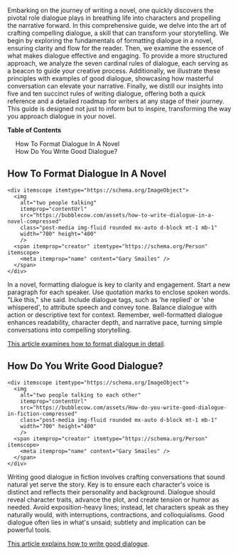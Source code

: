<div data-spy="scroll" data-target="#toc" data-offset="0">

<p>Embarking on the journey of writing a novel, one quickly discovers the pivotal role dialogue plays in breathing life into characters and propelling the narrative forward. In this comprehensive guide, we delve into the art of crafting compelling dialogue, a skill that can transform your storytelling. We begin by exploring the fundamentals of formatting dialogue in a novel, ensuring clarity and flow for the reader. Then, we examine the essence of what makes dialogue effective and engaging. To provide a more structured approach, we analyze the seven cardinal rules of dialogue, each serving as a beacon to guide your creative process. Additionally, we illustrate these principles with examples of good dialogue, showcasing how masterful conversation can elevate your narrative. Finally, we distill our insights into five and ten succinct rules of writing dialogue, offering both a quick reference and a detailed roadmap for writers at any stage of their journey. This guide is designed not just to inform but to inspire, transforming the way you approach dialogue in your novel.</p>


<div class="toc card bg-light" id="toc">
 <p class="card-header"><strong>Table of Contents</strong></p>
  <div class="card-body">
    <ul>
        <li><a href="#format-dialogue">How To Format Dialogue In A Novel</a></li>
        <li><a href="#good-dialogue">How Do You Write Good Dialogue?</a></li>
    </ul>
  </div>
</div>

<h2 id="format-dialogue">How To Format Dialogue In A Novel</h2>

    <div itemscope itemtype="https://schema.org/ImageObject">
      <img 
        alt="two people talking" 
        itemprop="contentUrl" 
        src="https://bubblecow.com/assets/how-to-write-dialogue-in-a-novel-compressed" 
        class="post-media img-fluid rounded mx-auto d-block mt-1 mb-1" 
        width="700" height="400"
        />
      <span itemprop="creator" itemtype="https://schema.org/Person" itemscope>
        <meta itemprop="name" content="Gary Smailes" />
      </span>
    </div>

<p>In a novel, formatting dialogue is key to clarity and engagement. Start a new paragraph for each speaker. Use quotation marks to enclose spoken words. "Like this," she said. Include dialogue tags, such as 'he replied' or 'she whispered', to attribute speech and convey tone. Balance dialogue with action or descriptive text for context. Remember, well-formatted dialogue enhances readability, character depth, and narrative pace, turning simple conversations into compelling storytelling.</p>

<div class="alert alert-primary" role="alert">
 <a href="https://bubblecow.com/blog/how-to-format-dialogue-in-a-story-quick-and-dirty-guide">This article examines how to format dialogue in detail</a>.
</div>

<h2 id="good-dialogue">How Do You Write Good Dialogue?</h2>

    <div itemscope itemtype="https://schema.org/ImageObject">
      <img 
        alt="two people talking to each other" 
        itemprop="contentUrl" 
        src="https://bubblecow.com/assets/How-do-you-write-good-dialogue-in-fiction-compressed" 
        class="post-media img-fluid rounded mx-auto d-block mt-1 mb-1" 
        width="700" height="400"
        />
      <span itemprop="creator" itemtype="https://schema.org/Person" itemscope>
        <meta itemprop="name" content="Gary Smailes" />
      </span>
    </div>

<p>Writing good dialogue in fiction involves crafting conversations that sound natural yet serve the story. Key is to ensure each character's voice is distinct and reflects their personality and background. Dialogue should reveal character traits, advance the plot, and create tension or humor as needed. Avoid exposition-heavy lines; instead, let characters speak as they naturally would, with interruptions, contractions, and colloquialisms. Good dialogue often lies in what's unsaid; subtlety and implication can be powerful tools.</p>

<div class="alert alert-primary" role="alert">
 <a href="https://bubblecow.com/blog/how-to-write-effective-dialogue-in-your-novels">This article explains how to write good dialogue</a>.
</div>

</div>